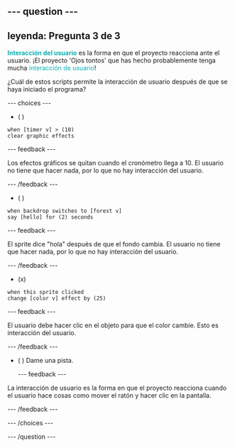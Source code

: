 --- question ---
---
leyenda: Pregunta 3 de 3
---

<span style="color: #0faeb0">**Interacción del usuario**</span> es la forma en que el proyecto reacciona ante el usuario. ¡El proyecto 'Ojos tontos' que has hecho probablemente tenga mucha <span style="color: #0faeb0">interacción de usuario</span>!

¿Cuál de estos scripts permite la interacción de usuario después de que se haya iniciado el programa?

--- choices ---

- ( )
```blocks3
when [timer v] > (10)
clear graphic effects
```

  --- feedback ---

Los efectos gráficos se quitan cuando el cronómetro llega a 10. El usuario no tiene que hacer nada, por lo que no hay interacción del usuario.

  --- /feedback ---
- ( )
```blocks3
when backdrop switches to [forest v]
say [hello] for (2) seconds
```

  --- feedback ---

El sprite dice "hola" después de que el fondo cambia. El usuario no tiene que hacer nada, por lo que no hay interacción del usuario.

  --- /feedback ---
- (x)
```blocks3
when this sprite clicked
change [color v] effect by (25)
```

  --- feedback ---

El usuario debe hacer clic en el objeto para que el color cambie. Esto es interacción del usuario.

  --- /feedback ---


- ( ) Dame una pista.

  --- feedback ---

 La interacción de usuario es la forma en que el proyecto reacciona cuando el usuario hace cosas como mover el ratón y hacer clic en la pantalla.

  --- /feedback ---

--- /choices ---

--- /question ---
